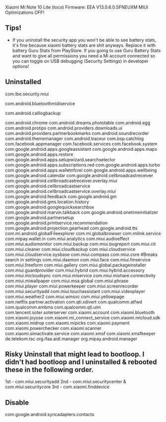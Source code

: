 Xiaomi Mi Note 10 Lite (toco) 
Firmware: EEA V13.0.6.0.SFNEUXM
MIUI Optimizations OFF!

## Tips!

- If you uninstall the security app you won't be able to see battery stats, it's fine because xiaomi battery stats are shit anyways. Replace it with battery Guru Stats from PlayStore.
If you going to use Guru Battery Stats and want to give all permissions you need a Mi account connected so you can toggle on USB debugging (Security Settings) in developer options!



## Uninstalled 

com.lbe.security.miui

com.android.bluetoothmidiservice

com.android.calllogbackup

com.android.chrome
com.android.dreams.phototable
com.android.egg
com.android.protips
com.android.providers.downloads.ui
com.android.providers.partnerbookmarks
com.android.soundrecorder
com.android.thememanager
com.android.traceur
com.bsp.catchlog
com.facebook.appmanager
com.facebook.services
com.facebook.system
com.google.android.apps.googleassistant
com.google.android.apps.maps
com.google.android.apps.restore
com.google.android.apps.setupwizard.searchselector
com.google.android.apps.subscriptions.red
com.google.android.apps.turbo
com.google.android.apps.walletnfcrel
com.google.android.apps.wellbeing
com.google.android.calendar
com.google.android.cellbroadcastreceiver
com.google.android.cellbroadcastreceiver.overlay.miui
com.google.android.cellbroadcastservice
com.google.android.cellbroadcastservice.overlay.miui
com.google.android.feedback
com.google.android.gm
com.google.android.gms.location.history
com.google.android.googlequicksearchbox
com.google.android.marvin.talkback
com.google.android.onetimeinitializer
com.google.android.partnersetup
com.google.android.printservice.recommendation
com.google.android.projection.gearhead
com.google.android.tts
com.mi.android.globalFileexplorer
com.mi.globalbrowser
com.milink.service
com.mipay.wallet.in
com.miui.analytics
com.miui.audioeffect
com.miui.audiomonitor
com.miui.backup
com.miui.bugreport
com.miui.cit
com.miui.cleaner
com.miui.cloudbackup
com.miui.cloudservice
com.miui.cloudservice.sysbase
com.miui.compass
com.miui.core #Breaks search in settings
com.miui.daemon
com.miui.face
com.miui.fmservice
com.miui.freeform
com.miui.gallery
com.miui.global.packageinstaller
com.miui.guardprovider
com.miui.hybrid
com.miui.hybrid.accessory
com.miui.micloudsync
com.miui.miservice
com.miui.mishare.connectivity
com.miui.miwallpaper
com.miui.msa.global
com.miui.phrase
com.miui.player
com.miui.powerkeeper
com.miui.screenrecorder
com.miui.securityadd
com.miui.touchassistant
com.miui.videoplayer
com.miui.weather2
com.miui.wmsvc
com.miui.yellowpage
com.netflix.partner.activation
com.qti.xdivert
com.qualcomm.atfwd
com.qualcomm.embms
com.qualcomm.qti.uim
com.tencent.soter.soterserver
com.xiaomi.account
com.xiaomi.bluetooth
com.xiaomi.joyose
com.xiaomi.mi_connect_service
com.xiaomi.micloud.sdk
com.xiaomi.midrop
com.xiaomi.mipicks
com.xiaomi.payment
com.xiaomi.powerchecker
com.xiaomi.scanner
com.xiaomi.simactivate.service
com.xiaomi.xmsf
com.xiaomi.xmsfkeeper
de.telekom.tsc
org.ifaa.aidl.manager
org.mipay.android.manager

## Risky Uninstall that might lead to bootloop. I didn't had bootloop and I uninstalled & rebooted these in the following order.

1st - com.miui.securityadd
2nd - com.miui.securitycenter & com.miui.securitycore
3rd - com.xiaomi.finddevice

## Disable

com.google.android.syncadapters.contacts
